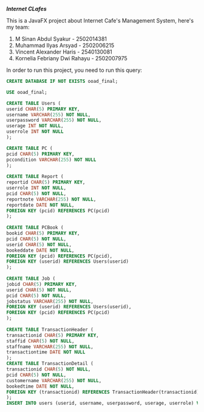 ***Internet CLafes***

This is a JavaFX project about Internet Cafe's Management System, here's my team:

1. M Sinan Abdul Syakur - 2502014381
1. Muhammad Ilyas Arsyad - 2502006215
1. Vincent Alexander Haris - 2540130081
1. Kornelia Febriany Dwi Rahayu - 2502007975

In order to run this project, you need to run this query:
```sql
CREATE DATABASE IF NOT EXISTS ooad_final;

USE ooad_final;

CREATE TABLE Users (
userid CHAR(5) PRIMARY KEY,
username VARCHAR(255) NOT NULL,
userpassword VARCHAR(255) NOT NULL,
userage INT NOT NULL,
userrole INT NOT NULL
);

CREATE TABLE PC (
pcid CHAR(5) PRIMARY KEY,
pccondition VARCHAR(255) NOT NULL
);
   
CREATE TABLE Report (
reportid CHAR(5) PRIMARY KEY,
userrole INT NOT NULL,
pcid CHAR(5) NOT NULL,
reportnote VARCHAR(255) NOT NULL,
reportdate DATE NOT NULL,
FOREIGN KEY (pcid) REFERENCES PC(pcid)
);
   
CREATE TABLE PCBook (
bookid CHAR(5) PRIMARY KEY,
pcid CHAR(5) NOT NULL,
userid CHAR(5) NOT NULL,
bookeddate DATE NOT NULL,
FOREIGN KEY (pcid) REFERENCES PC(pcid),
FOREIGN KEY (userid) REFERENCES Users(userid)
);
   
CREATE TABLE Job (
jobid CHAR(5) PRIMARY KEY,
userid CHAR(5) NOT NULL,
pcid CHAR(5) NOT NULL,
jobstatus VARCHAR(255) NOT NULL,
FOREIGN KEY (userid) REFERENCES Users(userid),
FOREIGN KEY (pcid) REFERENCES PC(pcid)
);
   
CREATE TABLE TransactionHeader (
transactionid CHAR(5) PRIMARY KEY,
staffid CHAR(5) NOT NULL,
staffname VARCHAR(255) NOT NULL,
transactiontime DATE NOT NULL
);
CREATE TABLE TransactionDetail (
transactionid CHAR(5) NOT NULL,
pcid CHAR(5) NOT NULL,
customername VARCHAR(255) NOT NULL,
bookedtime DATE NOT NULL,
FOREIGN KEY (transactionid) REFERENCES TransactionHeader(transactionid)
);
INSERT INTO users (userid, username, userpassword, userage, userrole) VALUES ('US001', 'adminadmin', 'adminadmin', '20', '3');```
